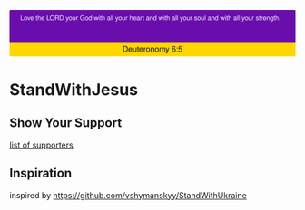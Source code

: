 [![](https://raw.githubusercontent.com/RightInChrist/StandWithJesus/main/banner_deuteronomy_6-5_NIV.svg)](https://github.com/RightInChrist/StandWithJesus)

# StandWithJesus
## Show Your Support
[list of supporters](https://github.com/search?q=RightInChrist%2FStandWithJesus&type=code)

## Inspiration
inspired by https://github.com/vshymanskyy/StandWithUkraine
